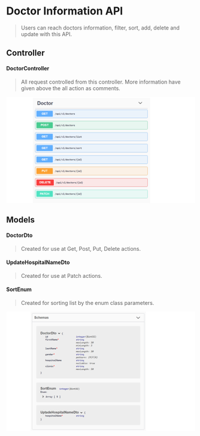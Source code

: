 # Doctor Information API

>Users can reach doctors information, filter, sort, add, delete and update with this API.

## Controller
#### DoctorController
>All request controlled from this controller.
>More information have given above the all action as comments.

<img src="https://github.com/Hepsiburada-Backend-Bootcamp/Homework-1-BurcuMantar/blob/master/Homework-1-BurcuMantar/images/DoctorController.png"/>

## Models
#### DoctorDto
>Created for use at Get, Post, Put, Delete actions.
#### UpdateHospitalNameDto
>Created for use at Patch actions.
#### SortEnum
>Created for sorting list by the enum class parameters.

<img src="https://github.com/Hepsiburada-Backend-Bootcamp/Homework-1-BurcuMantar/blob/master/Homework-1-BurcuMantar/images/Schemas.png"/>

